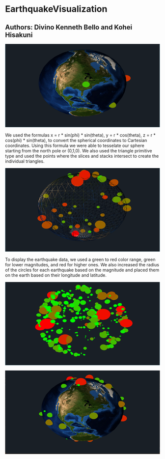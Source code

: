 # EarthquakeVisualization

Authors: Divino Kenneth Bello and Kohei Hisakuni
----------------------------------------------------------------------------------------------------------------------------
![alt tag](https://github.com/kennybello/EarthquakeVisualization/blob/master/Capture4.png)

We used the formulas  x = r * sin(phi) * sin(theta), y = r * cos(theta), z = r * cos(phi) * sin(theta), to convert the spherical coordinates to Cartesian coordinates. Using this formula we were able to tesselate our sphere starting from the north pole or (0,1,0). We also used the triangle primitive type and used the points where the slices and stacks intersect to create the individual triangles. 

![alt tag](https://github.com/kennybello/EarthquakeVisualization/blob/master/Capture8.png)

To display the earthquake data, we used a green to red color range, green for lower magnitudes, and red for higher ones. We also increased the radius of the circles for each earthquake based on the magnitude and placed them on the earth based on their longitude and latitude. 

![alt tag](https://github.com/kennybello/EarthquakeVisualization/blob/master/Capture7.png)

![alt tag](https://github.com/kennybello/EarthquakeVisualization/blob/master/Capture5.png)

